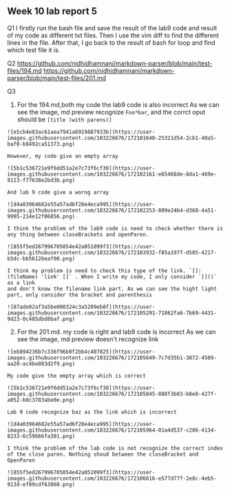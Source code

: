 ## Week 10 lab report 5
Q1
I firstly  run the bash file and save the result of the lab9 code and result of my code as different txt files. 
Then I use the vim diff to find the different lines in the file. 
After that, I go back to the result of bash for loop and find which test file it is.
 
Q2
https://github.com/nidhidhamnani/markdown-parser/blob/main/test-files/194.md
https://github.com/nidhidhamnani/markdown-parser/blob/main/test-files/201.md
 
Q3
  1. For the 194.md,both my code the lab9 code is also incorrect
    As we can see the image, md preview recognize `Foo*bar`, and the corrct oput should be `[title (with parens)]`
    
    
    ![e5cb4e83ac61aea7941a6919887933b](https://user-images.githubusercontent.com/103226676/172101640-25321d54-2cb1-40a5-baf0-b8492ca51373.png)
     
    However, my code give an empty array
     
    ![5b1c536721e9f6dd51a2e7c73f6cf30](https://user-images.githubusercontent.com/103226676/172102161-e65468de-8da1-469e-9113-f77638e2bd3b.png)
     
    And lab 9 code give a worng array
     
    ![d4a03964682e55a57ad6f28e4eca995](https://user-images.githubusercontent.com/103226676/172102253-809e24b4-d368-4a51-9995-214e12f06856.png)
    
    I think the problem of the lab9 code is need to check whether there is any thing between closeBrackets and openParen. 
     
    ![855f5ed267996705054e42a051099f3](https://user-images.githubusercontent.com/103226676/172103932-f85a197f-d505-4217-b5dc-bb56126eaf00.png)
    
    I think my problem is need to check this type of the link. `[]:(fileName) 'link' []` . When I write my code, I only consider `[]()` as a link
    and don't know the filename link part. As we can see the hight light part, only consider the bracket and parenthesis
     
    ![87ade02af3a5be000324c3a5289eb8f](https://user-images.githubusercontent.com/103226676/172105291-71862fa6-7b69-4431-9d23-0c485dbd8baf.png)

  2. For the 201.md. my code is right and lab9 code is incorrect
    As we can see the image, md preview doesn't recognize link
     
    ![eb894236b7c336f96b0f2bb4c407825](https://user-images.githubusercontent.com/103226676/172105649-7c7d35b1-3872-4589-aa20-ac4be883d2f9.png)
     
    My code give the empty array which is correct
     
    ![5b1c536721e9f6dd51a2e7c73f6cf30](https://user-images.githubusercontent.com/103226676/172105845-888f3b03-b8e8-427f-a052-b0c3783abe0e.png)
     
    Lab 9 code recognize baz as the link which is incorrect
     
    ![d4a03964682e55a57ad6f28e4eca995](https://user-images.githubusercontent.com/103226676/172105964-01a4d537-c286-4134-8233-6c59666fa301.png)
    
    I think the problem of the lab code is not recognize the correct index of the close paren. Nothing shoud between the closeBracket and OpenParen
     
    ![855f5ed267996705054e42a051099f3](https://user-images.githubusercontent.com/103226676/172106616-e577d77f-2e8c-4eb5-913d-ef89cdf63060.png)



    
    
